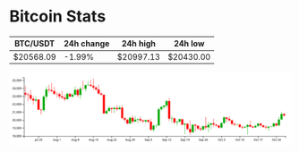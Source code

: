 # Bitcoin Stats

BTC/USDT|24h change|24h high|24h low|
|---|---|---|---|
|$20568.09|-1.99%|$20997.13|$20430.00|

<img src="./chart.svg">

